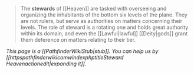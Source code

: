 > The **stewards** of [[Heaven]] are tasked with overseeing and organizing the inhabitants of the bottom six levels of the plane. They are not rulers, but serve as authorities on matters concerning their levels. The role of steward is a rotating one and holds great authority within its domain, and even the [[Lawful|lawful]] [[Deity|gods]] grant them deference on matters relating to their tier.



*This page is a [[PathfinderWikiStub|stub]]. You can help us by [[httpspathfinderwikicomwindexphptitleSteward Heavenactionedit|expanding it]].*







